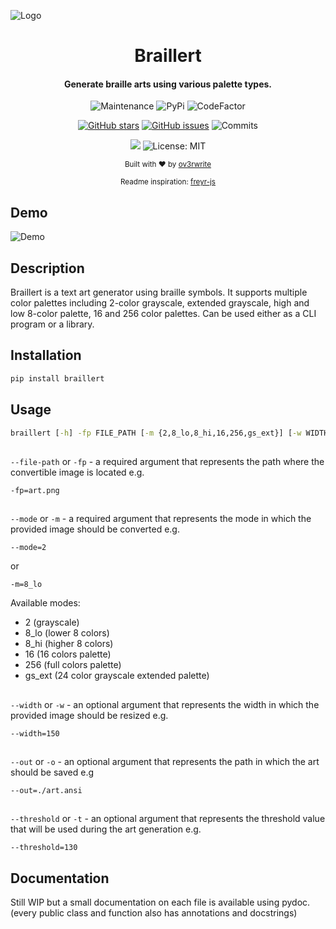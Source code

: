 ![Logo](https://media.discordapp.net/attachments/955362477137362954/989621188630282290/unknown.png?width=1440&height=255)

<div align="center">
  
  # Braillert
  
  <h4>
    Generate braille arts using various palette types.
  </h4>
  
  ![Maintenance](https://img.shields.io/maintenance/yes/2023)
  ![PyPi](https://img.shields.io/pypi/v/braillert)
  ![CodeFactor](https://www.codefactor.io/repository/github/ov3rwrite/braillert/badge)
  
  [![GitHub stars](https://badgen.net/github/stars/ov3rwrite/braillert)](https://GitHub.com/ov3rwrite/braillert/stargazers/)
  [![GitHub issues](https://badgen.net/github/issues/ov3rwrite/braillert)](https://GitHub.com/ov3rwrite/braillert/issues/)
  ![Commits](https://img.shields.io/github/commit-activity/m/ov3rwrite/braillert)
  
  [![](https://img.shields.io/badge/python-3.8+-blue.svg)](https://www.python.org/downloads/release/python-383/)
  ![License: MIT](https://img.shields.io/github/license/ov3rwrite/braillert)

  <sub>Built with ❤︎ by
  <a href="https://github.com/ov3rwrite">ov3rwrite</a>

  <sub>
  Readme inspiration:
  <a href="https://github.com/miraclx/freyr-js">freyr-js</a>

</div>

## Demo
  
![Demo](https://media.discordapp.net/attachments/955362477137362954/992127994120392744/braillert.gif?width=729&height=655)
  
## Description
  
Braillert is a text art generator using braille symbols. It supports multiple color palettes including 2-color grayscale, extended grayscale, high and low 8-color palette, 16 and 256 color palettes. Can be used either as a CLI program or a library.

## Installation

```cmd
pip install braillert
```

## Usage
```cmd
braillert [-h] -fp FILE_PATH [-m {2,8_lo,8_hi,16,256,gs_ext}] [-w WIDTH] [-o OUT] [-t THRESHOLD] [-dl] [-gf] [-r]
```
##
`--file-path` or `-fp` - a required argument that represents the path where the convertible image is located e.g.
```
-fp=art.png
```
##
`--mode` or `-m` - a required argument that represents the mode in which the provided image should be converted e.g.
```
--mode=2
```
or
```
-m=8_lo
```
Available modes:
- 2 (grayscale)
- 8_lo (lower 8 colors)
- 8_hi (higher 8 colors)
- 16 (16 colors palette)
- 256 (full colors palette)
- gs_ext (24 color grayscale extended palette)
##
`--width` or `-w` - an optional argument that represents the width in which the provided image should be resized e.g.
```
--width=150
```
##
`--out` or `-o` - an optional argument that represents the path in which the art should be saved e.g
```
--out=./art.ansi
```
##
`--threshold` or `-t` - an optional argument that represents the threshold value that will be used
during the art generation e.g.
```
--threshold=130
```
## Documentation
Still WIP but a small documentation on each file is available using pydoc.
(every public class and function also has annotations and docstrings)
